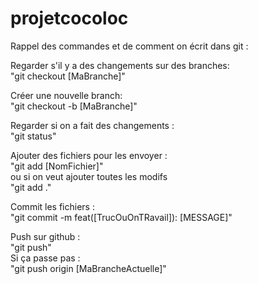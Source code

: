 # projetcocoloc

Rappel des commandes et de comment on écrit dans git :

Regarder s'il y a des changements sur des branches: <br>
"git checkout [MaBranche]"

Créer une nouvelle branch:<br>
"git checkout -b [MaBranche]"

Regarder si on a fait des changements :<br>
"git status"

Ajouter des fichiers pour les envoyer :<br>
"git add [NomFichier]" <br>
ou si on veut ajouter toutes les modifs <br>
"git add ."

Commit les fichiers :<br>
"git commit -m feat([TrucOuOnTRavail]): [MESSAGE]"

Push sur github :<br>
"git push"<br>
Si ça passe pas :<br>
"git push origin [MaBrancheActuelle]"
